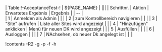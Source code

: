 | Table:!-AcceptanceTest-! | ${PAGE_NAME} | |||
| Schrittnr. | Aktion | Erwartetes Ergebnis | Ergebnis |
| -- |  
| 1 | Anmelden als Admin | | |
| 2 | zum Kontrollbereich navigieren | | |
| 3 | "Site" aufrufen | Liste aller Sites wird angezeigt | |
| 4 | "Hinzufügen" anklicken | Menü für neuen DK wird angezeigt | |
| 5 | Ausfüllen | | |
| 6 | Ausloggen | | |
| 7 | NAchsehen, ob neuer Dk angelegt ist | | |

!contents -R2 -g -p -f -h
